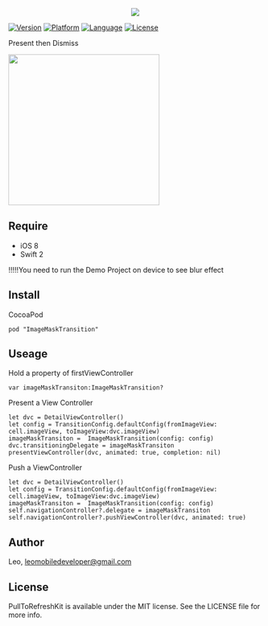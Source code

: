 
<p align="center">

<img src="https://raw.github.com/LeoMobileDeveloper/ImageMaskTransition/master/Screenshot/logo.png"/>

</p>


 [![Version](https://img.shields.io/cocoapods/v/ImageMaskTransition.svg?style=flat)](http://cocoapods.org/pods/ImageMaskTransition)  [![Platform](http://img.shields.io/badge/platform-ios-blue.svg?style=flat
)](https://developer.apple.com/iphone/index.action)
 [![Language](http://img.shields.io/badge/language-swift-brightgreen.svg?style=flat
)](https://developer.apple.com/swift)
 [![License](http://img.shields.io/badge/license-MIT-lightgrey.svg?style=flat
)](http://mit-license.org)

Present then Dismiss

<img src="https://raw.github.com/LeoMobileDeveloper/ImageMaskTransition/master/Screenshot/demo.gif" width="300"/>

## Require

- iOS 8
- Swift 2

!!!!!You need to run the Demo Project on device to see blur effect


## Install

CocoaPod

```
pod "ImageMaskTransition"
```


## Useage

Hold a property of firstViewController

```
var imageMaskTransiton:ImageMaskTransition?
```

Present a View Controller

```
let dvc = DetailViewController()
let config = TransitionConfig.defaultConfig(fromImageView: cell.imageView, toImageView:dvc.imageView)
imageMaskTransiton =  ImageMaskTransition(config: config)
dvc.transitioningDelegate = imageMaskTransiton
presentViewController(dvc, animated: true, completion: nil)
```

Push a ViewController

```
let dvc = DetailViewController()
let config = TransitionConfig.defaultConfig(fromImageView: cell.imageView, toImageView:dvc.imageView)
imageMaskTransiton =  ImageMaskTransition(config: config)
self.navigationController?.delegate = imageMaskTransiton
self.navigationController?.pushViewController(dvc, animated: true)
```

## Author

Leo, leomobiledeveloper@gmail.com

## License

PullToRefreshKit is available under the MIT license. See the LICENSE file for more info.
